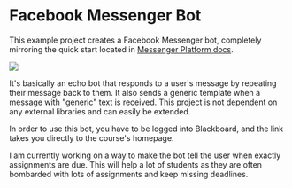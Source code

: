 # Facebook Messenger Bot

This example project creates a Facebook Messenger bot, completely
mirroring the quick start located in [Messenger Platform docs](https://developers.facebook.com/docs/messenger-platform/guides/quick-start).

![](https://cdn.glitch.com/46cf8c2d-d01d-4dae-a70a-26782b0693f2%2Fdemo.gif?1496187516358assets/demo.gif)

It's basically an echo bot that responds to a user's message by repeating their message back to them. It also sends a generic template when a message with "generic" text is received. This project is not dependent on any external libraries and can easily be extended.

In order to use this bot, you have to be logged into Blackboard, and the link takes you directly to the course's homepage.

I am currently working on a way to make the bot tell the user when exactly assignments are due. This will help a lot of students as they are often bombarded with lots of assignments and keep missing deadlines.
